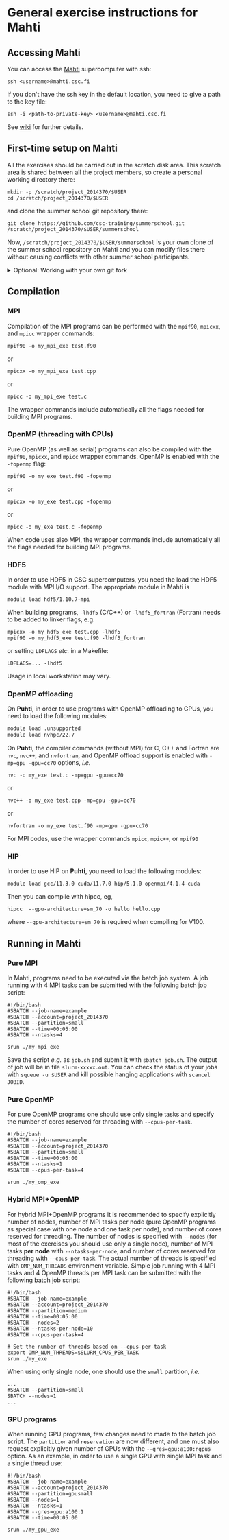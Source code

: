 # General exercise instructions for Mahti

## Accessing Mahti

You can access the [Mahti](https://docs.csc.fi/computing/systems-mahti/) supercomputer with ssh:

    ssh <username>@mahti.csc.fi

If you don't have the ssh key in the default location, you need to give a path to the key file:

    ssh -i <path-to-private-key> <username>@mahti.csc.fi

See [wiki](../../wiki/Setting-up-CSC-account-and-SSH) for further details.

## First-time setup on Mahti

All the exercises should be carried out in the scratch disk area.
This scratch area is shared between all the project members, so create a personal working directory there:

    mkdir -p /scratch/project_2014370/$USER
    cd /scratch/project_2014370/$USER

and clone the summer school git repository there:

    git clone https://github.com/csc-training/summerschool.git /scratch/project_2014370/$USER/summerschool

Now, `/scratch/project_2014370/$USER/summerschool` is your own clone of the summer school repository on Mahti
and you can modify files there without causing conflicts with other summer school participants.

<details>
<summary>Optional: Working with your own git fork</summary>

**We don't have time to teach git during the summer school, so this is recommended only if you are already somewhat familiar with git.**

It is recommended to fork the summer school repository on github and clone your own fork to Mahti instead.
This allows you to push your exercise solutions to a branch on your own fork.

In order to push commits to your own fork on Mahti, you can use your existing key on your laptop by enabling ssh agent forwarding (`ssh -A <username>@mahti.csc.fi`) *or* to add an SSH public key generated on Mahti to your github account.

Note that the default editor for commit messages is *vim*, if you prefer something else you can add, e.g.,

    export EDITOR=nano

to the file `$HOME/.bashrc`.

</details>


## Compilation

### MPI

Compilation of the MPI programs can be performed with the `mpif90`,
`mpicxx`, and `mpicc` wrapper commands:
```
mpif90 -o my_mpi_exe test.f90
```
or
```
mpicxx -o my_mpi_exe test.cpp
```
or
```
mpicc -o my_mpi_exe test.c
```

The wrapper commands include automatically all the flags needed for building
MPI programs.

### OpenMP (threading with CPUs)

Pure OpenMP (as well as serial) programs can also be compiled with the `mpif90`,
`mpicxx`, and `mpicc` wrapper commands. OpenMP is enabled with the
`-fopenmp` flag:
```
mpif90 -o my_exe test.f90 -fopenmp
```
or
```
mpicxx -o my_exe test.cpp -fopenmp
```
or
```
mpicc -o my_exe test.c -fopenmp
```

When code uses also MPI, the wrapper commands include automatically all the flags needed for
building MPI programs.

### HDF5

In order to use HDF5 in CSC supercomputers, you need the load the HDF5 module with MPI I/O support.
The appropriate module in Mahti is
```
module load hdf5/1.10.7-mpi
```

When building programs, `-lhdf5` (C/C++) or `-lhdf5_fortran` (Fortran) needs to be added to linker flags, e.g.
```
mpicxx -o my_hdf5_exe test.cpp -lhdf5
mpif90 -o my_hdf5_exe test.f90 -lhdf5_fortran
```
or setting `LDFLAGS` *etc.* in a Makefile:
```
LDFLAGS=... -lhdf5
```

Usage in local workstation may vary.

### OpenMP offloading

On **Puhti**, in order to use programs with OpenMP offloading to GPUs, you need to load the following modules:
```bash
module load .unsupported
module load nvhpc/22.7
```

On **Puhti**, the compiler commands (without MPI) for C, C++ and Fortran are `nvc`,
`nvc++`, and `nvfortran`, and OpenMP offload support is enabled with
`-mp=gpu -gpu=cc70` options, *i.e.*

```
nvc -o my_exe test.c -mp=gpu -gpu=cc70
```
or
```
nvc++ -o my_exe test.cpp -mp=gpu -gpu=cc70
```
or
```
nvfortran -o my_exe test.f90 -mp=gpu -gpu=cc70
```

For MPI codes, use the wrapper commands `mpicc`, `mpic++`, or `mpif90`

### HIP

In order to use HIP on **Puhti**, you need to load the following modules:
```
module load gcc/11.3.0 cuda/11.7.0 hip/5.1.0 openmpi/4.1.4-cuda
```
Then you can compile with hipcc, eg,
```
hipcc  --gpu-architecture=sm_70 -o hello hello.cpp
```
where `--gpu-architecture=sm_70` is required when compiling for V100.

## Running in Mahti

### Pure MPI

In Mahti, programs need to be executed via the batch job system. A job running with 4 MPI tasks can be submitted with the following batch job script:
```
#!/bin/bash
#SBATCH --job-name=example
#SBATCH --account=project_2014370
#SBATCH --partition=small
#SBATCH --time=00:05:00
#SBATCH --ntasks=4

srun ./my_mpi_exe
```

Save the script *e.g.* as `job.sh` and submit it with `sbatch job.sh`.
The output of job will be in file `slurm-xxxxx.out`. You can check the status of your jobs with `squeue -u $USER` and kill possible hanging applications with
`scancel JOBID`.

### Pure OpenMP

For pure OpenMP programs one should use only single tasks and specify the number of cores reserved
for threading with `--cpus-per-task`.
```
#!/bin/bash
#SBATCH --job-name=example
#SBATCH --account=project_2014370
#SBATCH --partition=small
#SBATCH --time=00:05:00
#SBATCH --ntasks=1
#SBATCH --cpus-per-task=4

srun ./my_omp_exe
```

### Hybrid MPI+OpenMP

For hybrid MPI+OpenMP programs it is recommended to specify explicitly number of nodes, number of
MPI tasks per node (pure OpenMP programs as special case with one node and one task per node),
and number of cores reserved for threading. The number of nodes is specified with `--nodes`
(for most of the exercises you should use only a single node), number of MPI tasks **per node**
with `--ntasks-per-node`, and number of cores reserved for threading with `--cpus-per-task`.
The actual number of threads is specified with `OMP_NUM_THREADS` environment variable.
Simple job running with 4 MPI tasks and 4 OpenMP threads per MPI task can be submitted with
the following batch job script:
```
#!/bin/bash
#SBATCH --job-name=example
#SBATCH --account=project_2014370
#SBATCH --partition=medium
#SBATCH --time=00:05:00
#SBATCH --nodes=2
#SBATCH --ntasks-per-node=10
#SBATCH --cpus-per-task=4

# Set the number of threads based on --cpus-per-task
export OMP_NUM_THREADS=$SLURM_CPUS_PER_TASK
srun ./my_exe
```

When using only single node, one should use the `small` partition, *i.e.*
```
...
#SBATCH --partition=small
SBATCH --nodes=1
...
```

### GPU programs

When running GPU programs, few changes need to made to the batch job
script. The `partition` and `reservation` are now different, and one
must also request explicitly given number of GPUs with the
`--gres=gpu:a100:ngpus` option. As an example, in order to use a
single GPU with single MPI task and a single thread use:
```
#!/bin/bash
#SBATCH --job-name=example
#SBATCH --account=project_2014370
#SBATCH --partition=gpusmall
#SBATCH --nodes=1
#SBATCH --ntasks=1
#SBATCH --gres=gpu:a100:1
#SBATCH --time=00:05:00

srun ./my_gpu_exe
```
